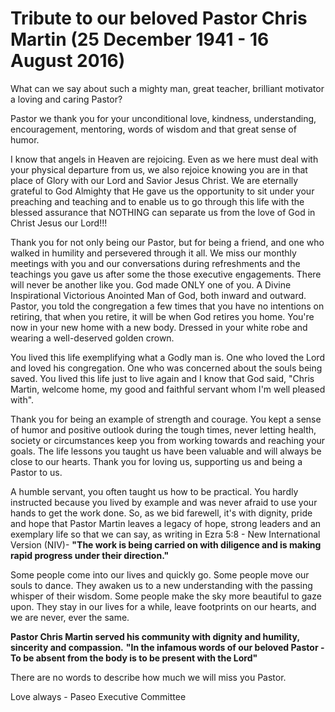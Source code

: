 # Tribute to our beloved Pastor Chris Martin (25 December 1941 - 16 August 2016)

What can we say about such a mighty man, great teacher, brilliant motivator a loving and caring Pastor?

Pastor we thank you for your unconditional love, kindness, understanding, encouragement, mentoring, words of wisdom and that great sense of humor.

I know that angels in Heaven are rejoicing. Even as we here must deal with your physical departure from us, we also rejoice knowing you are in that place of Glory with our Lord and Savior Jesus Christ. We are eternally grateful to God Almighty that He gave us the opportunity to sit under your preaching and teaching and to enable us to go through this life with the blessed assurance that NOTHING can separate us from the love of God in Christ Jesus our Lord!!!

Thank you for not only being our Pastor, but for being a friend, and one who walked in humility and persevered through it all. We miss our monthly meetings with you and our conversations during refreshments and the teachings you gave us after some the those executive engagements. There will never be another like you. God made ONLY one of you. A Divine Inspirational Victorious Anointed Man of God, both inward and outward. Pastor, you told the congregation a few times that you have no intentions on retiring, that when you retire, it will be when God retires you home. You're now in your new home with a new body. Dressed in your white robe and wearing a well-deserved golden crown.

You lived this life exemplifying what a Godly man is. One who loved the Lord and loved his congregation. One who was concerned about the souls being saved. You lived this life just to live again and I know that God said, "Chris Martin, welcome home, my good and faithful servant whom I'm well pleased with".

Thank you for being an example of strength and courage. You kept a sense of humor and positive outlook during the tough times, never letting health, society or circumstances keep you from working towards and reaching your goals. The life lessons you taught us have been valuable and will always be close to our hearts. Thank you for loving us, supporting us and being a Pastor to us.

A humble servant, you often taught us how to be practical. You hardly instructed because you lived by example and was never afraid to use your hands to get the work done. So, as we bid farewell, it's with dignity, pride and hope that Pastor Martin leaves a legacy of hope, strong leaders and an exemplary life so that we can say, as writing in Ezra 5:8 - New International Version (NIV)- **"The work is being carried on with diligence and is making rapid progress under their direction."**

Some people come into our lives and quickly go. Some people move our souls to dance. They awaken us to a new understanding with the passing whisper of their wisdom. Some people make the sky more beautiful to gaze upon. They stay in our lives for a while, leave footprints on our hearts, and we are never, ever the same.

**Pastor Chris Martin served his community with dignity and humility, sincerity and compassion.**
**"In the infamous words of our beloved Pastor - To be absent from the body is to be present with the Lord"**

There are no words to describe how much we will miss you Pastor.

Love always - Paseo Executive Committee